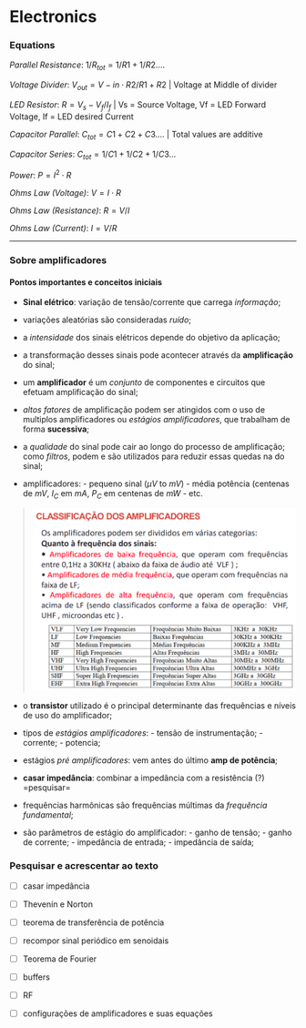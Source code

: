 # Electronics

### Equations
*Parallel Resistance*:
$1 / R_{tot} = 1/R1 + 1/R2 ....$

*Voltage Divider*:
$V_{out} = V-{in} \cdot R2 / R1 + R2$ |
Voltage at Middle of divider

*LED Resistor*:
$R = V_s - V_f / I_f$ |
Vs = Source Voltage, Vf = LED Forward Voltage, If = LED desired Current

*Capacitor Parallel*:
$C_{tot} = C1 + C2 + C3....$ |
Total values are additive

*Capacitor Series*:
$C_{tot} = 1/C1 + 1/C2 + 1/C3...$

*Power*:
$P = I^2 \cdot R$

*Ohms Law (Voltage)*:
$V = I \cdot R$

*Ohms Law (Resistance)*:
$R = V / I$

*Ohms Law (Current)*:
$I = V / R$

---
### Sobre amplificadores

#### Pontos importantes e conceitos iniciais

- **Sinal elétrico**: variação de tensão/corrente que carrega _informação_;

- variações aleatórias são consideradas _ruído_;

- a _intensidade_ dos sinais elétricos depende do objetivo da aplicação;

- a transformação desses sinais pode acontecer através da **amplificação**
        do sinal;

- um **amplificador** é um _conjunto_ de componentes e circuitos que efetuam
amplificação do sinal;

- _altos fatores_ de amplificação podem ser atingidos com o uso de multiplos
amplificadores ou _estágios amplificadores_, que trabalham de forma **sucessiva**;

- a _qualidade_ do sinal pode cair ao longo do processo de amplificação;
como _filtros_, podem e são utilizados para reduzir essas quedas na
do sinal;

- amplificadores:
        - pequeno sinal ($\mu V$ to $mV$)
        - média potência (centenas de $mV$, $I_C$ em $mA$, $P_C$ em centenas
        de $mW$
        - etc.
> ![amps by frequency](images/img_000_amp_class_freq.png)

- o **transistor** utilizado é o principal determinante das frequências e níveis
        de uso do amplificador;

- tipos de _estágios amplificadores_:
        - tensão de instrumentação;
        - corrente;
        - potencia;

- estágios _pré amplificadores_: vem antes do último **amp de potência**;

- **casar impedância**: combinar a impedância com a resistência (?) =pesquisar=

- frequências harmônicas são frequências múltimas da _frequência fundamental_;

- são parâmetros de estágio do amplificador:
        - ganho de tensão;
        - ganho de corrente;
        - impedância de entrada;
        - impedância de saída;


### Pesquisar e acrescentar ao texto
- [ ] casar impedância
- [ ] Thevenín e Norton
- [ ] teorema de transferência de potência
- [ ] recompor sinal periódico em senoidais
- [ ] Teorema de Fourier
- [ ] buffers
- [ ] RF
- [ ] configurações de amplificadores e suas equações


